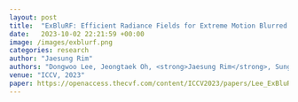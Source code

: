 ```yaml
---
layout: post
title:  "ExBluRF: Efficient Radiance Fields for Extreme Motion Blurred Images"
date:   2023-10-02 22:21:59 +00:00
image: /images/exblurf.png
categories: research
author: "Jaesung Rim"
authors: "Dongwoo Lee, Jeongtaek Oh, <strong>Jaesung Rim</strong>, Sunghyun Cho, Kyoung Mu Lee"
venue: "ICCV, 2023"
paper: https://openaccess.thecvf.com/content/ICCV2023/papers/Lee_ExBluRF_Efficient_Radiance_Fields_for_Extreme_Motion_Blurred_Images_ICCV_2023_paper.pdf
---
```


